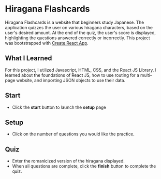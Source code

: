 # Hiragana Flashcards

Hiragana Flashcards is a website that beginners study Japanese. The application quizzes the user on various hiragana characters, based on the user's desired amount. At the end of the quiz, the user's score is displayed, highlighting the questions answered correctly or incorrectly. This project was bootstrapped with [Create React App](https://github.com/facebook/create-react-app).

## What I Learned

For this project, I utilized Javascript, HTML, CSS, and the React JS Library. I learned about the foundations of React JS, how to use routing for a multi-page website, and importing JSON objects to use their data.



## Start

- Click the **start** button to launch the __setup__ page

## Setup

- Click on the number of questions you would like the practice.

## Quiz
- Enter the romanicized version of the hiragana displayed.
- When all questions are complete, click the **finish** button to complete the quiz. 